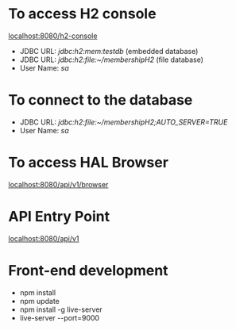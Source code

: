 # To access H2 console
[localhost:8080/h2-console](localhost:8080/h2-console)
* JDBC URL: _jdbc:h2:mem:testdb_ (embedded database)
* JDBC URL: _jdbc:h2:file:~/membershipH2_ (file database)
* User Name: _sa_

# To connect to the database
* JDBC URL: *jdbc:h2:file:~/membershipH2;AUTO_SERVER=TRUE*
* User Name: _sa_

# To access HAL Browser
[localhost:8080/api/v1/browser](localhost:8080/api/v1/browser)

# API Entry Point
[localhost:8080/api/v1](localhost:8080/api/v1)

# Front-end development

* npm install
* npm update
* npm install -g live-server
* live-server --port=9000
